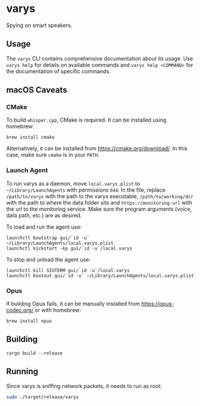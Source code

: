 # varys
Spying on smart speakers.

## Usage
The `varys` CLI contains comprehensive documentation about its usage. Use `varys help` for details on available commands and `varys help <COMMAND>` for the documentation of specific commands.

## macOS Caveats
### CMake
To build `whisper.cpp`, CMake is required. It can be installed using homebrew:
```shell
brew install cmake
```
Alternatively, it can be installed from https://cmake.org/download/. In this case, make sure `cmake` is in your `PATH`.

### Launch Agent
To run varys as a daemon, move `local.varys.plist` to `~/Library/LaunchAgents` with permissions `644`.
In the file, replace `/path/to/varys` with the path to the varys executable, `/path/to/working/dir` with the path to where the data folder sits and `https://monitoring-url` with the url to the monitoring service.
Make sure the program arguments (voice, data path, etc.) are as desired.

To load and run the agent use:
```shell
launchctl bootstrap gui/`id -u` ~/Library/LaunchAgents/local.varys.plist
launchctl kickstart -kp gui/`id -u`/local.varys
```

To stop and unload the agent use:
```shell
launchctl kill SIGTERM gui/`id -u`/local.varys
launchctl bootout gui/`id -u` ~/Library/LaunchAgents/local.varys.plist
```

### Opus
If building Opus fails, it can be manually installed from https://opus-codec.org/ or with homebrew:
```shell
brew install opus
```

## Building
```shell
cargo build --release
```

## Running
Since varys is sniffing network packets, it needs to run as root:

```sh
sudo ./target/release/varys
```

